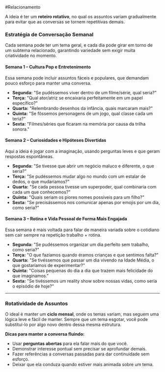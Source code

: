 #Relacionamento 

A ideia é ter um **roteiro rotativo**, no qual os assuntos variam gradualmente para evitar que as conversas se tornem repetitivas demais.
### Estratégia de Conversação Semanal

Cada semana pode ter um tema geral, e cada dia pode girar em torno de um subtema relacionado, garantindo variedade sem exigir muita criatividade no momento.
#### Semana 1 – Cultura Pop e Entretenimento

Essa semana pode incluir assuntos fáceis e populares, que demandam pouco esforço para manter uma conversa.

- **Segunda:** "Se pudéssemos viver dentro de um filme/série, qual seria?"
- **Terça:** "Qual ator/atriz se encaixaria perfeitamente em um papel específico?"
- **Quarta:** "Relembrando desenhos da infância, quais marcaram mais?"
- **Quinta:** "Se fôssemos personagens de um jogo, qual classe cada um teria?"
- **Sexta:** "Filmes/séries que ficaram na memória por causa da trilha sonora."

#### Semana 2 – Curiosidades e Hipóteses Divertidas

Aqui a ideia é jogar com a imaginação, usando perguntas leves e que geram respostas espontâneas.

- **Segunda:** "Se tivesse que abrir um negócio maluco e diferente, o que seria?"
- **Terça:** "Se pudéssemos mudar algo no mundo com um estalar de dedos, o que mudaríamos?"
- **Quarta:** "Se cada pessoa tivesse um superpoder, qual combinaria com cada um que conhecemos?"
- **Quinta:** "Quais seriam os piores nomes possíveis para um filho?"
- **Sexta:** "Se precisássemos nos comunicar apenas por emojis por um dia, como seria?"

#### Semana 3 – Rotina e Vida Pessoal de Forma Mais Engajada

Essa semana é mais voltada para falar de maneira variada sobre o cotidiano sem cair sempre na repetição trabalho + rotina.

- **Segunda:** "Se pudéssemos organizar um dia perfeito sem trabalho, como seria?"
- **Terça:** "O que fazíamos quando éramos crianças e que sentimos falta?"
- **Quarta:** "Se tivéssemos que passar um dia vivendo na Idade Média, o que gostaríamos de experimentar?"
- **Quinta:** "Coisas pequenas do dia a dia que trazem mais felicidade do que imaginamos."
- **Sexta:** "Se tivéssemos um reality show sobre nossas vidas, como seria o episódio de hoje?"

---

### **Rotatividade de Assuntos**

O ideal é manter um **ciclo mensal**, onde os temas variam, mas seguem uma lógica leve e fácil de manter. Sempre que um tema esgotar, você pode substituí-lo por algo novo dentro dessa mesma estrutura.

**Dicas para manter a conversa fluindo:**

- Usar **perguntas abertas** para ela falar mais do que você.
- Demonstrar interesse pontual sem precisar se aprofundar demais.
- Fazer referências a conversas passadas para dar continuidade sem esforço.
- Deixar que ela conduza quando estiver mais animada sobre um tema.